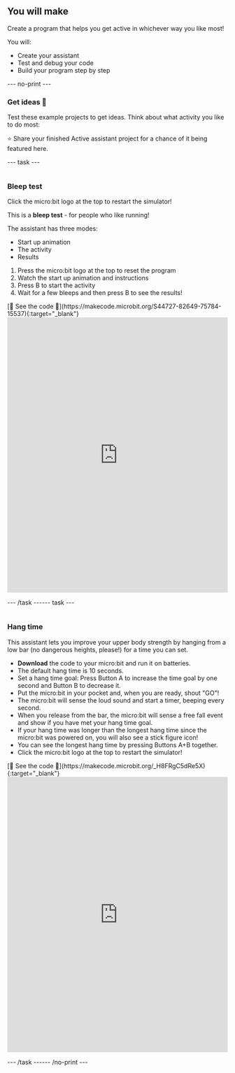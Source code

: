 ## You will make

Create a program that helps you get active in whichever way you like most!

You will:
+ Create your assistant
+ Test and debug your code
+ Build your program step by step

--- no-print --- 

### Get ideas 💭   

Test these example projects to get ideas. Think about what activity you like to do most:

⭐ Share your finished Active assistant project for a chance of it being featured here.

--- task ---

<div style="display: flex; flex-wrap: wrap">
<div style="flex-basis: 200px; flex-grow: 1">  

### Bleep test 

Click the micro:bit logo at the top to restart the simulator!

This is a **bleep test** - for people who like running! 

The assistant has three modes:
+ Start up animation
+ The activity
+ Results

1. Press the micro:bit logo at the top to reset the program
2. Watch the start up animation and instructions
3. Press B to start the activity
4. Wait for a few bleeps and then press B to see the results!

</div>
<div>
[👀 See the code 👀](https://makecode.microbit.org/S44727-82649-75784-15537){:target="_blank"}
<div style="position:relative;height:0;padding-bottom:125%;overflow:hidden;"><iframe style="position:absolute;top:0;left:0;width:100%;height:100%;" src="https://makecode.microbit.org/---run?id=S44727-82649-75784-15537" allowfullscreen="allowfullscreen" sandbox="allow-popups allow-forms allow-scripts allow-same-origin" frameborder="0"></iframe></div>

</div>

--- /task ---  

--- task ---

<div style="display: flex; flex-wrap: wrap">
<div style="flex-basis: 200px; flex-grow: 1">  

### Hang time 

This assistant lets you improve your upper body strength by hanging from a low bar (no dangerous heights, please!) for a time you can set. 

+ **Download** the code to your micro:bit and run it on batteries.
+ The default hang time is 10 seconds.
+ Set a hang time goal: Press Button A to increase the time goal by one second and Button B to decrease it.
+ Put the micro:bit in your pocket and, when you are ready, shout "GO"!
+ The micro:bit will sense the loud sound and start a timer, beeping every second.
+ When you release from the bar, the micro:bit will sense a free fall event and show if you have met your hang time goal.
+ If your hang time was longer than the longest hang time since the micro:bit was powered on, you will also see a stick figure icon!
+ You can see the longest hang time by pressing Buttons A+B together. 
+ Click the micro:bit logo at the top to restart the simulator!

</div>
<div>
[👀 See the code 👀](https://makecode.microbit.org/_H8FRgC5dRe5X){:target="_blank"}
<div style="position:relative;height:0;padding-bottom:125%;overflow:hidden;"><iframe style="position:absolute;top:0;left:0;width:100%;height:100%;" src="https://makecode.microbit.org/---run?id=_H8FRgC5dRe5X" allowfullscreen="allowfullscreen" sandbox="allow-popups allow-forms allow-scripts allow-same-origin" frameborder="0"></iframe></div>
</div>

--- /task ---

--- /no-print ---
